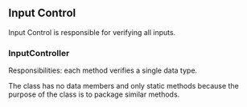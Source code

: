 ## Input Control

Input Control is responsible for verifying all inputs.

### InputController

Responsibilities: each method verifies a single data type.

The class has no data members and only static methods because the purpose of the class is to package similar
methods.
